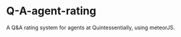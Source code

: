 Q-A-agent-rating
================

A Q&amp;A rating system for agents at Quintessentially, using meteorJS.
